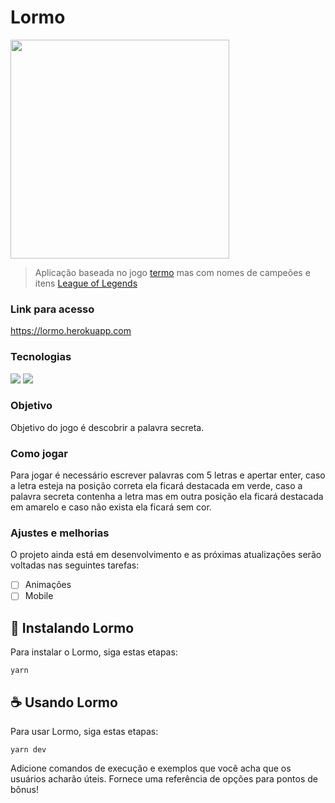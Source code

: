 # Lormo

<img style="width: 350px" src="https://user-images.githubusercontent.com/42303025/174695029-ff7c32f0-a033-411c-8ccf-7c9c125c7439.png" />

> Aplicação baseada no jogo [termo](https://term.ooo/) mas com nomes de campeões e itens [League of Legends](https://www.leagueoflegends.com/pt-br/)

### Link para acesso

https://lormo.herokuapp.com

### Tecnologias

<img src="https://img.shields.io/badge/React-20232A?style=for-the-badge&logo=react&logoColor=61DAFB" />
<img src="https://img.shields.io/badge/TypeScript-007ACC?style=for-the-badge&logo=typescript&logoColor=white" />

### Objetivo

Objetivo do jogo é descobrir a palavra secreta.

### Como jogar

Para jogar é necessário escrever palavras com 5 letras e apertar enter, caso a letra esteja na posição correta ela ficará destacada em verde, caso a palavra secreta contenha a letra mas em outra posição ela ficará destacada em amarelo e caso não exista ela ficará sem cor.

### Ajustes e melhorias

O projeto ainda está em desenvolvimento e as próximas atualizações serão voltadas nas seguintes tarefas:

- [ ] Animações
- [ ] Mobile

## 🚀 Instalando Lormo

Para instalar o Lormo, siga estas etapas:

```
yarn
```

## ☕ Usando Lormo

Para usar Lormo, siga estas etapas:

```
yarn dev
```

Adicione comandos de execução e exemplos que você acha que os usuários acharão úteis. Fornece uma referência de opções para pontos de bônus!
